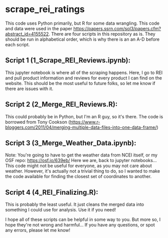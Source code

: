 # scrape_rei_ratings
This code uses Python primarily, but R for some data wrangling. 
This code and data were used in the paper https://papers.ssrn.com/sol3/papers.cfm?abstract_id=4155522.
There are four scripts in this repository as is. They should be run in alphabetical order, which is why there is an an A-D before each script.

## Script 1 (1_Scrape_REI_Reviews.ipynb):
This jupyter notebook is where all of the scraping happens.
Here, I go to REI and pull product information and reviews for every product I can find on the website.
This should be the most useful to future folks, so let me know if there are issues with it.

## Script 2 (2_Merge_REI_Reviews.R):
This could probably be in Python, but I'm an R guy, so it's there.
The code is borrowed from Tony Cookson (https://www.r-bloggers.com/2011/04/merging-multiple-data-files-into-one-data-frame/)

## Script 3 (3_Merge_Weather_Data.ipynb):
Note: You're going to have to get the weather data from NCEI itself, or my OSF repo: https://osf.io/639eb/
Here we are, back to jupyter notebooks...
This code might not be useful for everyone, as you may not care about weather. 
However, it's actually not a trivial thing to do, so I wanted to make the code available for finding the closest set of coordinates to another.

## Script 4 (4_REI_Finalizing.R):
This is probably the least useful.
It just cleans the merged data into something I could use for analysis. Use it if you need!

I hope all of these scripts can be helpful in some way to you. But more so, I hope they're not wrong and harmful... 
If you have any questions, or spot any errors, please let me know!
